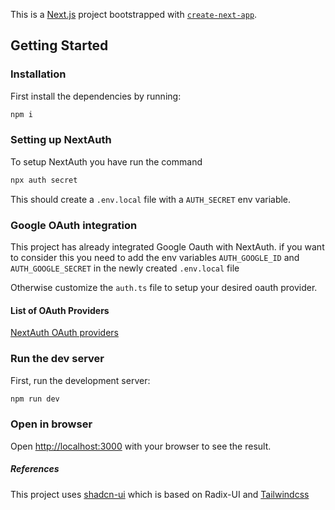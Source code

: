 This is a [Next.js](https://nextjs.org/) project bootstrapped with [`create-next-app`](https://github.com/vercel/next.js/tree/canary/packages/create-next-app).

## Getting Started

### Installation

First install the dependencies by running: 

```bash
npm i
```

### Setting up NextAuth

To setup NextAuth you have run the command

```bash
npx auth secret
```

This should create a `.env.local` file with a `AUTH_SECRET` env variable.

### Google OAuth integration
This project has already integrated Google Oauth with NextAuth. if you want to consider this you need to add the env variables
`AUTH_GOOGLE_ID` and `AUTH_GOOGLE_SECRET` in the newly created `.env.local` file

Otherwise customize the `auth.ts` file to setup your desired oauth provider.

#### List of OAuth Providers
[NextAuth OAuth providers](https://authjs.dev/getting-started/authentication/oauth)

### Run the dev server

First, run the development server:

```bash
npm run dev
```

### Open in browser
Open [http://localhost:3000](http://localhost:3000) with your browser to see the result.


##### References
This project uses [shadcn-ui](https://ui.shadcn.com/) which is based on Radix-UI and [Tailwindcss](https://tailwindcss.com/)
